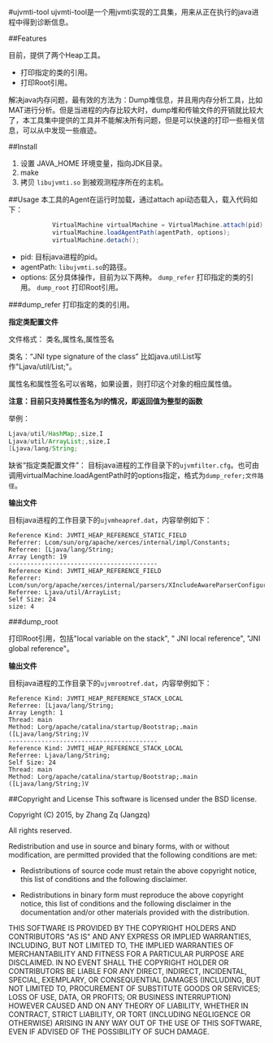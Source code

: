 #ujvmti-tool 
ujvmti-tool是一个用jvmti实现的工具集，用来从正在执行的java进程中得到诊断信息。


##Features

目前，提供了两个Heap工具。
+ 打印指定的类的引用。
+ 打印Root引用。

解决java内存问题，最有效的方法为：Dump堆信息，并且用内存分析工具，比如MAT进行分析。但是当进程的内存比较大时，dump堆和传输文件的开销就比较大了，本工具集中提供的工具并不能解决所有问题，但是可以快速的打印一些相关信息，可以从中发现一些痕迹。


##Install

1. 设置 JAVA_HOME 环境变量，指向JDK目录。
2. make
3. 拷贝 `libujvmti.so` 到被观测程序所在的主机。

##Usage
本工具的Agent在运行时加载，通过attach api动态载入，载入代码如下：
```java
            VirtualMachine virtualMachine = VirtualMachine.attach(pid);
            virtualMachine.loadAgentPath(agentPath, options);
            virtualMachine.detach();
```
+ pid: 目标java进程的pid。
+ agentPath: `libujvmti.so`的路径。
+ options: 区分具体操作，目前为以下两种。
`dump_refer` 打印指定的类的引用。
`dump_root` 打印Root引用。

###dump_refer
打印指定的类的引用。

**指定类配置文件**

文件格式：
类名,属性名,属性签名

类名：“JNI type signature of the class” 比如java.util.List写作"Ljava/util/List;"。

属性名和属性签名可以省略，如果设置，则打印这个对象的相应属性值。

**注意：目前只支持属性签名为I的情况，即返回值为整型的函数**

举例：

```java
Ljava/util/HashMap;,size,I
Ljava/util/ArrayList;,size,I
[Ljava/lang/String;

```

缺省“指定类配置文件”：
目标java进程的工作目录下的`ujvmfilter.cfg`。也可由调用virtualMachine.loadAgentPath时的options指定，格式为`dump_refer;文件路径`。

**输出文件**

目标java进程的工作目录下的`ujvmheapref.dat`，内容举例如下：

```
Reference Kind: JVMTI_HEAP_REFERENCE_STATIC_FIELD
Referrer: Lcom/sun/org/apache/xerces/internal/impl/Constants;  Referree: [Ljava/lang/String;
Array Length: 19
-----------------------------------------
Reference Kind: JVMTI_HEAP_REFERENCE_FIELD
Referrer: Lcom/sun/org/apache/xerces/internal/parsers/XIncludeAwareParserConfiguration;  Referree: Ljava/util/ArrayList;
Self Size: 24
size: 4
```

###dump_root

打印Root引用，包括"local variable on the stack", " JNI local reference", "JNI global reference"。

**输出文件**

目标java进程的工作目录下的`ujvmrootref.dat`，内容举例如下：

```
Reference Kind: JVMTI_HEAP_REFERENCE_STACK_LOCAL
Referree: [Ljava/lang/String;
Array Length: 1
Thread: main
Method: Lorg/apache/catalina/startup/Bootstrap;.main ([Ljava/lang/String;)V
-----------------------------------------
Reference Kind: JVMTI_HEAP_REFERENCE_STACK_LOCAL
Referree: Ljava/lang/String;
Self Size: 24
Thread: main
Method: Lorg/apache/catalina/startup/Bootstrap;.main ([Ljava/lang/String;)V
```

##Copyright and License
This software is licensed under the BSD license.

Copyright (C) 2015, by Zhang Zq (Jangzq)

All rights reserved.

Redistribution and use in source and binary forms, with or without modification, are permitted provided that the following conditions are met:

* Redistributions of source code must retain the above copyright notice, this list of conditions and the following disclaimer.

* Redistributions in binary form must reproduce the above copyright notice, this list of conditions and the following disclaimer in the documentation and/or other materials provided with the distribution.

THIS SOFTWARE IS PROVIDED BY THE COPYRIGHT HOLDERS AND CONTRIBUTORS "AS IS" AND ANY EXPRESS OR IMPLIED WARRANTIES, INCLUDING, BUT NOT LIMITED TO, THE IMPLIED WARRANTIES OF MERCHANTABILITY AND FITNESS FOR A PARTICULAR PURPOSE ARE DISCLAIMED. IN NO EVENT SHALL THE COPYRIGHT HOLDER OR CONTRIBUTORS BE LIABLE FOR ANY DIRECT, INDIRECT, INCIDENTAL, SPECIAL, EXEMPLARY, OR CONSEQUENTIAL DAMAGES (INCLUDING, BUT NOT LIMITED TO, PROCUREMENT OF SUBSTITUTE GOODS OR SERVICES; LOSS OF USE, DATA, OR PROFITS; OR BUSINESS INTERRUPTION) HOWEVER CAUSED AND ON ANY THEORY OF LIABILITY, WHETHER IN CONTRACT, STRICT LIABILITY, OR TORT (INCLUDING NEGLIGENCE OR OTHERWISE) ARISING IN ANY WAY OUT OF THE USE OF THIS SOFTWARE, EVEN IF ADVISED OF THE POSSIBILITY OF SUCH DAMAGE. 



